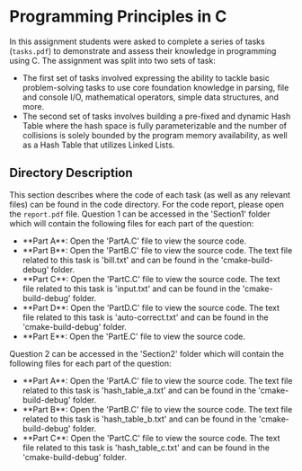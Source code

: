 # Programming Principles in C

In this assignment students were asked to complete a series of tasks (`tasks.pdf`) to demonstrate and assess their knowledge in programming using C. The assignment was split into two sets of task:

<ul>
<li>The first set of tasks involved expressing the ability to tackle basic problem-solving tasks to use core foundation knowledge in parsing, file and console I/O, mathematical operators, simple data structures, and more.</li>
<li>The second set of tasks involves building a pre-fixed and dynamic Hash Table where the hash space is fully parameterizable and the number of collisions is solely bounded by the program memory availability, as well as a Hash Table that utilizes Linked Lists.</li>
</ul>


## Directory Description
This section describes where the code of each task (as well as any relevant files) can be found in the code directory. For the code report, please open the `report.pdf` file. Question 1 can be accessed in the 'Section1' folder which will contain the following files for each part of the question:
<ul>
<li>**Part A**: Open the 'PartA.C' file to view the source code.</li>
<li>**Part B**: Open the 'PartB.C' file to view the source code. The text file related to this task is 'bill.txt' and can be found in the 'cmake-build-debug' folder.</li>
<li>**Part C**: Open the 'PartC.C' file to view the source code. The text file related to this task is 'input.txt' and can be found in the 'cmake-build-debug' folder.</li>
<li>**Part D**: Open the 'PartD.C' file to view the source code. The text file related to this task is 'auto-correct.txt' and can be found in the 'cmake-build-debug' folder.</li>
<li>**Part E**: Open the 'PartE.C' file to view the source code.</li>
</ul>

Question 2 can be accessed in the 'Section2' folder which will contain the following files for each part of the question:
<ul>
<li>**Part A**: Open the 'PartA.C' file to view the source code. The text file related to this task is 'hash_table_a.txt' and can be found in the 'cmake-build-debug' folder.</li>
<li>**Part B**: Open the 'PartB.C' file to view the source code. The text file related to this task is 'hash_table_b.txt' and can be found in the 'cmake-build-debug' folder.</li>
<li>**Part C**: Open the 'PartC.C' file to view the source code. The text file related to this task is 'hash_table_c.txt' and can be found in the 'cmake-build-debug' folder.</li>
</ul>
